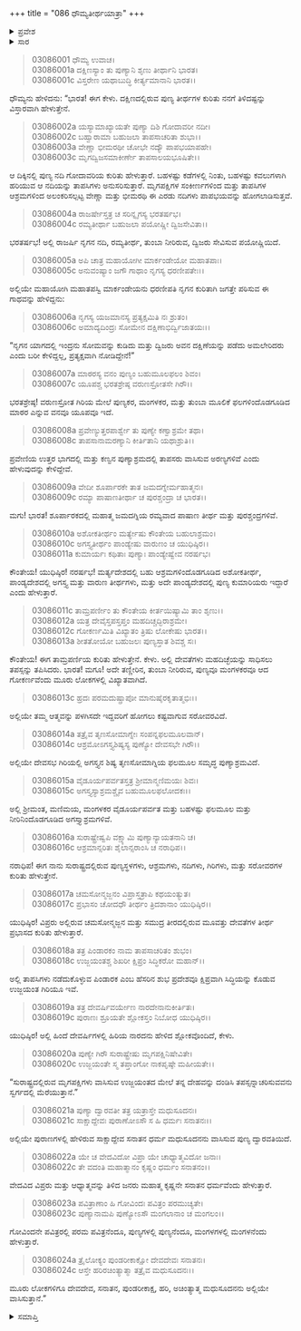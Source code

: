 +++
title = "086 ಧೌಮ್ಯತೀರ್ಥಯಾತ್ರಾ"
+++

<details><summary>ಪ್ರವೇಶ</summary>


।।   ಓಂ ಓಂ ನಮೋ ನಾರಾಯಣಾಯ।।   ಶ್ರೀ ವೇದವ್ಯಾಸಾಯ ನಮಃ ।।

ಶ್ರೀ ಕೃಷ್ಣದ್ವೈಪಾಯನ ವೇದವ್ಯಾಸ ವಿರಚಿತ  

**ಶ್ರೀ ಮಹಾಭಾರತ**

**ಆರಣ್ಯಕ ಪರ್ವ**

**ತೀರ್ಥಯಾತ್ರಾ ಪರ್ವ**

**ಅಧ್ಯಾಯ 86**

</details>


<details><summary>ಸಾರ</summary>

ಧೌಮ್ಯನು ಯುಧಿಷ್ಠಿರನಿಗೆ ದಕ್ಷಿಣದಿಕ್ಕಿನಲ್ಲಿರುವ ತೀರ್ಥಕ್ಷೇತ್ರಗಳ ಕುರಿತು ಹೇಳಿದುದು (1-24).

</details>


> 03086001 ಧೌಮ್ಯ ಉವಾಚ।  
03086001a ದಕ್ಷಿಣಸ್ಯಾಂ ತು ಪುಣ್ಯಾನಿ ಶೃಣು ತೀರ್ಥಾನಿ ಭಾರತ।  
03086001c ವಿಸ್ತರೇಣ ಯಥಾಬುದ್ಧಿ ಕೀರ್ತ್ಯಮಾನಾನಿ ಭಾರತ।।

ಧೌಮ್ಯನು ಹೇಳಿದನು: “ಭಾರತ! ಈಗ ಕೇಳು. ದಕ್ಷಿಣದಲ್ಲಿರುವ ಪುಣ್ಯ ತೀರ್ಥಗಳ ಕುರಿತು ನನಗೆ ತಿಳಿದಷ್ಟನ್ನು ವಿಸ್ತಾರವಾಗಿ ಹೇಳುತ್ತೇನೆ.

> 03086002a ಯಸ್ಯಾಮಾಖ್ಯಾಯತೇ ಪುಣ್ಯಾ ದಿಶಿ ಗೋದಾವರೀ ನದೀ।  
03086002c ಬಹ್ವಾರಾಮಾ ಬಹುಜಲಾ ತಾಪಸಾಚರಿತಾ ಶುಭಾ।।  
03086003a ವೇಣ್ಣಾ ಭೀಮರಥೀ ಚೋಭೇ ನದ್ಯೌ ಪಾಪಭಯಾಪಹೇ।   
03086003c ಮೃಗದ್ವಿಜಸಮಾಕೀರ್ಣೇ ತಾಪಸಾಲಯಭೂಷಿತೇ।।

ಆ ದಿಕ್ಕಿನಲ್ಲಿ ಪುಣ್ಯ ನದಿ ಗೋದಾವರಿಯ ಕುರಿತು ಹೇಳುತ್ತಾರೆ. ಬಹಳಷ್ಟು ಕಡೆಗಳಲ್ಲಿ ನಿಂತು, ಬಹಳಷ್ಟು ಕವಲುಗಳಾಗಿ ಹರಿಯುವ ಆ ನದಿಯನ್ನು ತಾಪಸಿಗಳು ಅನುಸರಿಸುತ್ತಾರೆ. ಮೃಗಪಕ್ಷಿಗಳ ಸಂಕೀರ್ಣಗಳಿಂದ ಮತ್ತು ತಾಪಸಿಗಳ ಆಶ್ರಮಗಳಿಂದ ಅಲಂಕರಿಸಲ್ಪಟ್ಟ ವೇಣ್ಣಾ ಮತ್ತು ಭೀಮರಥಿ ಈ ಎರಡು ನದಿಗಳು ಪಾಪಭಯವನ್ನು ಹೋಗಲಾಡಿಸುತ್ತವೆ.

> 03086004a ರಾಜರ್ಷೇಸ್ತತ್ರ ಚ ಸರಿನ್ನೃಗಸ್ಯ ಭರತರ್ಷಭ।  
03086004c ರಮ್ಯತೀರ್ಥಾ ಬಹುಜಲಾ ಪಯೋಷ್ಣೀ ದ್ವಿಜಸೇವಿತಾ।।

ಭರತರ್ಷಭ! ಅಲ್ಲಿ ರಾಜರ್ಷಿ ನೃಗನ ನದಿ, ರಮ್ಯತೀರ್ಥ, ತುಂಬಾ ನೀರಿರುವ, ದ್ವಿಜರು ಸೇವಿಸುವ ಪಯೋಷ್ಣಿಯಿದೆ.

> 03086005a ಅಪಿ ಚಾತ್ರ ಮಹಾಯೋಗೀ ಮಾರ್ಕಂಡೇಯೋ ಮಹಾತಪಾಃ।  
03086005c ಅನುವಂಷ್ಯಾಂ ಜಗೌ ಗಾಥಾಂ ನೃಗಸ್ಯ ಧರಣೀಪತೇಃ।।

ಅಲ್ಲಿಯೇ ಮಹಾಯೋಗಿ ಮಹಾತಪಸ್ವಿ ಮಾರ್ಕಂಡೇಯನು ಧರಣೀಪತಿ ನೃಗನ ಕುರಿತಾಗಿ ಜಗತ್ತೇ ಪಠಿಸುವ ಈ ಗಾಥವನ್ನು ಹೇಳಿದ್ದನು:

> 03086006a ನೃಗಸ್ಯ ಯಜಮಾನಸ್ಯ ಪ್ರತ್ಯಕ್ಷಮಿತಿ ನಃ ಶ್ರುತಂ।  
03086006c ಅಮಾದ್ಯದಿಂದ್ರಃ ಸೋಮೇನ ದಕ್ಷಿಣಾಭಿರ್ದ್ವಿಜಾತಯಃ।।

“ನೃಗನ ಯಾಗದಲ್ಲಿ ಇಂದ್ರನು ಸೋಮವನ್ನು ಕುಡಿದು ಮತ್ತು ದ್ವಿಜರು ಅವನ ದಕ್ಷಿಣೆಯನ್ನು ಪಡೆದು ಅಮಲೇರಿದರು ಎಂದು ಬರೀ ಕೇಳಿದ್ದಲ್ಲ, ಪ್ರತ್ಯಕ್ಷವಾಗಿ ನೋಡಿದ್ದೇನೆ!”

> 03086007a ಮಾಠರಸ್ಯ ವನಂ ಪುಣ್ಯಂ ಬಹುಮೂಲಫಲಂ ಶಿವಂ।  
03086007c ಯೂಪಶ್ಚ ಭರತಶ್ರೇಷ್ಠ ವರುಣಸ್ರೋತಸೇ ಗಿರೌ।।

ಭರತಶ್ರೇಷ್ಠ! ವರುಣಸ್ರೋತ ಗಿರಿಯ ಮೇಲೆ ಪುಣ್ಯಕರ, ಮಂಗಳಕರ, ಮತ್ತು ತುಂಬಾ ಮೂಲಿಕೆ ಫಲಗಳಿಂದೊಡಗೂಡಿದ ಮಾಠರ ಎನ್ನುವ ವನವೂ ಯೂಪವೂ ಇದೆ.

> 03086008a ಪ್ರವೇಣ್ಯುತ್ತರಪಾರ್ಶ್ವೇ ತು ಪುಣ್ಯೇ ಕಣ್ವಾಶ್ರಮೇ ತಥಾ।  
03086008c ತಾಪಸಾನಾಮರಣ್ಯಾನಿ ಕೀರ್ತಿತಾನಿ ಯಥಾಶ್ರುತಿ।।

ಪ್ರವೇಣಿಯ ಉತ್ತರ ಭಾಗದಲ್ಲಿ ಮತ್ತು ಕಣ್ವನ ಪುಣ್ಯಾಶ್ರಮದಲ್ಲಿ ತಾಪಸರು ವಾಸಿಸುವ ಅರಣ್ಯಗಳಿವೆ ಎಂದು ಹೇಳುವುದನ್ನು ಕೇಳಿದ್ದೇವೆ.

> 03086009a ವೇದೀ ಶೂರ್ಪಾರಕೇ ತಾತ ಜಮದಗ್ನೇರ್ಮಹಾತ್ಮನಃ।  
03086009c ರಮ್ಯಾ ಪಾಷಾಣತೀರ್ಥಾ ಚ ಪುರಶ್ಚಂದ್ರಾ ಚ ಭಾರತ।।

ಮಗು! ಭಾರತ! ಶೂರ್ಪಾರಕದಲ್ಲಿ ಮಹಾತ್ಮ ಜಮದಗ್ನಿಯ ರಮ್ಯವಾದ ಪಾಷಾಣ ತೀರ್ಥ ಮತ್ತು ಪುರಶ್ಚಂದ್ರಗಳಿವೆ.

> 03086010a ಅಶೋಕತೀರ್ಥಂ ಮರ್ತ್ಯೇಷು ಕೌಂತೇಯ ಬಹುಲಾಶ್ರಮಂ।  
03086010c ಅಗಸ್ತ್ಯತೀರ್ಥಂ ಪಾಂಡ್ಯೇಷು ವಾರುಣಂ ಚ ಯುಧಿಷ್ಠಿರ।।  
03086011a ಕುಮಾರ್ಯಃ ಕಥಿತಾಃ ಪುಣ್ಯಾಃ ಪಾಂಡ್ಯೇಷ್ವೇವ ನರರ್ಷಭ।

ಕೌಂತೇಯ! ಯುಧಿಷ್ಠಿರ! ನರರ್ಷಭ! ಮರ್ತ್ಯದೇಶದಲ್ಲಿ ಬಹು ಆಶ್ರಮಗಳಿಂದೊಡಗೂಡಿದ ಅಶೋಕತೀರ್ಥ, ಪಾಂಡ್ಯದೇಶದಲ್ಲಿ ಅಗಸ್ತ್ಯ ಮತ್ತು ವಾರುಣ ತೀರ್ಥಗಳು, ಮತ್ತು ಅದೇ ಪಾಂಡ್ಯದೇಶದಲ್ಲಿ ಪುಣ್ಯ ಕುಮಾರಿಯರು ಇದ್ದಾರೆ ಎಂದು ಹೇಳುತ್ತಾರೆ.

> 03086011c ತಾಮ್ರಪರ್ಣೀಂ ತು ಕೌಂತೇಯ ಕೀರ್ತಯಿಷ್ಯಾಮಿ ತಾಂ ಶೃಣು।।   
03086012a ಯತ್ರ ದೇವೈಸ್ತಪಸ್ತಪ್ತಂ ಮಹದಿಚ್ಚದ್ಭಿರಾಶ್ರಮೇ।  
03086012c ಗೋಕರ್ಣಮಿತಿ ವಿಖ್ಯಾತಂ ತ್ರಿಷು ಲೋಕೇಷು ಭಾರತ।।  
03086013a ಶೀತತೋಯೋ ಬಹುಜಲಃ ಪುಣ್ಯಸ್ತಾತ ಶಿವಶ್ಚ ಸಃ।

ಕೌಂತೇಯ! ಈಗ ತಾಮ್ರಪರ್ಣಿಯ ಕುರಿತು ಹೇಳುತ್ತೇನೆ. ಕೇಳು. ಅಲ್ಲಿ ದೇವತೆಗಳು ಮಹದಿಚ್ಛೆಯನ್ನು ಸಾಧಿಸಲು ತಪಸ್ಸನ್ನು ತಪಿಸಿದರು. ಭಾರತ! ಮಗೂ! ಅದೇ ತಣ್ಣೀರಿನ, ತುಂಬಾ ನೀರಿರುವ, ಪುಣ್ಯವೂ ಮಂಗಳಕರವೂ ಆದ ಗೋಕರ್ಣವೆಂದು ಮೂರು ಲೋಕಗಳಲ್ಲಿ ವಿಖ್ಯಾತವಾಗಿದೆ.

> 03086013c ಹ್ರದಃ ಪರಮದುಷ್ಪ್ರಾಪೋ ಮಾನುಷೈರಕೃತಾತ್ಮಭಿಃ।।

ಅಲ್ಲಿಯೇ ತಮ್ಮ ಆತ್ಮವನ್ನು ಪಳಗಿಸದೇ ಇದ್ದವರಿಗೆ ಹೋಗಲು ಕಷ್ಟವಾಗುವ ಸರೋವರವಿದೆ.

> 03086014a ತತ್ರೈವ ತೃಣಸೋಮಾಗ್ನೇಃ ಸಂಪನ್ನಫಲಮೂಲವಾನ್।  
03086014c ಆಶ್ರಮೋಽಗಸ್ತ್ಯಶಿಷ್ಯಸ್ಯ ಪುಣ್ಯೋ ದೇವಸಭೇ ಗಿರೌ।।

ಅಲ್ಲಿಯೇ ದೇವಸಭ ಗಿರಿಯಲ್ಲಿ ಅಗಸ್ತ್ಯನ ಶಿಷ್ಯ ತೃಣಸೋಮಾಗ್ನಿಯ ಫಲಮೂಲ ಸಮೃದ್ಧ ಪುಣ್ಯಾಶ್ರಮವಿದೆ.

> 03086015a ವೈಡೂರ್ಯಪರ್ವತಸ್ತತ್ರ ಶ್ರೀಮಾನ್ಮಣಿಮಯಃ ಶಿವಃ।  
03086015c ಅಗಸ್ತ್ಯಸ್ಯಾಶ್ರಮಶ್ಚೈವ ಬಹುಮೂಲಫಲೋದಕಃ।।

ಅಲ್ಲಿ ಶ್ರೀಮಂತ, ಮಣಿಮಯ, ಮಂಗಳಕರ ವೈಡೂರ್ಯಪರ್ವತ ಮತ್ತು ಬಹಳಷ್ಟು ಫಲಮೂಲ ಮತ್ತು ನೀರಿನಿಂದೊಡಗೂಡಿದ ಅಗಸ್ತ್ಯಾಶ್ರಮಗಳಿವೆ.

> 03086016a ಸುರಾಷ್ಟ್ರೇಷ್ವಪಿ ವಕ್ಷ್ಯಾಮಿ ಪುಣ್ಯಾನ್ಯಾಯತನಾನಿ ಚ।  
03086016c ಆಶ್ರಮಾನ್ಸರಿತಃ ಶೈಲಾನ್ಸರಾಂಸಿ ಚ ನರಾಧಿಪ।।

ನರಾಧಿಪ! ಈಗ ನಾನು ಸುರಾಷ್ಟ್ರದಲ್ಲಿರುವ ಪುಣ್ಯಸ್ಥಳಗಳು, ಆಶ್ರಮಗಳು, ನದಿಗಳು, ಗಿರಿಗಳು, ಮತ್ತು ಸರೋವರಗಳ ಕುರಿತು ಹೇಳುತ್ತೇನೆ.

> 03086017a ಚಮಸೋನ್ಮಜ್ಜನಂ ವಿಪ್ರಾಸ್ತತ್ರಾಪಿ ಕಥಯಂತ್ಯುತ।  
03086017c ಪ್ರಭಾಸಂ ಚೋದಧೌ ತೀರ್ಥಂ ತ್ರಿದಶಾನಾಂ ಯುಧಿಷ್ಠಿರ।।

ಯುಧಿಷ್ಠಿರ! ವಿಪ್ರರು ಅಲ್ಲಿರುವ ಚಮಸೋನ್ಮಜ್ಜನ ಮತ್ತು ಸಮುದ್ರ ತೀರದಲ್ಲಿರುವ ಮೂವತ್ತು ದೇವತೆಗಳ ತೀರ್ಥ ಪ್ರಭಾಸದ ಕುರಿತು ಹೇಳುತ್ತಾರೆ.

> 03086018a ತತ್ರ ಪಿಂಡಾರಕಂ ನಾಮ ತಾಪಸಾಚರಿತಂ ಶುಭಂ।  
03086018c ಉಜ್ಜಯಂತಶ್ಚ ಶಿಖರೀ ಕ್ಷಿಪ್ರಂ ಸಿದ್ಧಿಕರೋ ಮಹಾನ್।।

ಅಲ್ಲಿ ತಾಪಸಿಗಳು ನಡೆದುಕೊಳ್ಳುವ ಪಿಂಡಾರಕ ಎಂಬ ಹೆಸರಿನ ಶುಭ ಪ್ರದೇಶವೂ ಕ್ಷಿಪ್ರವಾಗಿ ಸಿದ್ಧಿಯನ್ನು ಕೊಡುವ ಉಜ್ಜಯಂತ ಗಿರಿಯೂ ಇವೆ.

> 03086019a ತತ್ರ ದೇವರ್ಷಿವರ್ಯೇಣ ನಾರದೇನಾನುಕೀರ್ತಿತಃ।  
03086019c ಪುರಾಣಃ ಶ್ರೂಯತೇ ಶ್ಲೋಕಸ್ತಂ ನಿಬೋಧ ಯುಧಿಷ್ಠಿರ।।

ಯುಧಿಷ್ಠಿರ! ಅಲ್ಲಿ ಹಿಂದೆ ದೇವರ್ಷಿಗಳಲ್ಲಿ ಹಿರಿಯ ನಾರದನು ಹೇಳಿದ ಶ್ಲೋಕವೊಂದಿದೆ, ಕೇಳು.

> 03086020a ಪುಣ್ಯೇ ಗಿರೌ ಸುರಾಷ್ಟ್ರೇಷು ಮೃಗಪಕ್ಷಿನಿಷೇವಿತೇ।   
03086020c ಉಜ್ಜಯಂತೇ ಸ್ಮ ತಪ್ತಾಂಗೋ ನಾಕಪೃಷ್ಠೇ ಮಹೀಯತೇ।।

“ಸುರಾಷ್ಟ್ರದಲ್ಲಿರುವ ಮೃಗಪಕ್ಷಿಗಳು ವಾಸಿಸುವ ಉಜ್ಜಯಂತದ ಮೇಲೆ ತನ್ನ ದೇಹವನ್ನು ದಂಡಿಸಿ ತಪಸ್ಸನ್ನಾಚರಿಸುವವನು ಸ್ವರ್ಗದಲ್ಲಿ ಮೆರೆಯುತ್ತಾನೆ.”

> 03086021a ಪುಣ್ಯಾ ದ್ವಾರವತೀ ತತ್ರ ಯತ್ರಾಸ್ತೇ ಮಧುಸೂದನಃ।  
03086021c ಸಾಕ್ಷಾದ್ದೇವಃ ಪುರಾಣೋಽಸೌ ಸ ಹಿ ಧರ್ಮಃ ಸನಾತನಃ।।

ಅಲ್ಲಿಯೇ ಪುರಾಣಗಳಲ್ಲಿ ಹೇಳಿರುವ ಸಾಕ್ಷಾದ್ದೇವ ಸನಾತನ ಧರ್ಮ ಮಧುಸೂದನನು ವಾಸಿಸುವ ಪುಣ್ಯ ದ್ವಾರವತಿಯಿದೆ.

> 03086022a ಯೇ ಚ ವೇದವಿದೋ ವಿಪ್ರಾ ಯೇ ಚಾಧ್ಯಾತ್ಮವಿದೋ ಜನಾಃ।  
03086022c ತೇ ವದಂತಿ ಮಹಾತ್ಮಾನಂ ಕೃಷ್ಣಂ ಧರ್ಮಂ ಸನಾತನಂ।।

ವೇದವಿದ ವಿಪ್ರರು ಮತ್ತು ಆಧ್ಯಾತ್ಮವನ್ನು ತಿಳಿದ ಜನರು ಮಹಾತ್ಮ ಕೃಷ್ಣನೇ ಸನಾತನ ಧರ್ಮವೆಂದು ಹೇಳುತ್ತಾರೆ.

> 03086023a ಪವಿತ್ರಾಣಾಂ ಹಿ ಗೋವಿಂದಃ ಪವಿತ್ರಂ ಪರಮುಚ್ಯತೇ।  
03086023c ಪುಣ್ಯಾನಾಮಪಿ ಪುಣ್ಯೋಽಸೌ ಮಂಗಲಾನಾಂ ಚ ಮಂಗಲಂ।।

ಗೋವಿಂದನೇ ಪವಿತ್ರರಲ್ಲಿ ಪರಮ ಪವಿತ್ರನೆಂದೂ, ಪುಣ್ಯಗಳಲ್ಲಿ ಪುಣ್ಯನೆಂದೂ, ಮಂಗಳಗಳಲ್ಲಿ ಮಂಗಳನೆಂದು ಹೇಳುತ್ತಾರೆ.

> 03086024a ತ್ರೈಲೋಕ್ಯಂ ಪುಂಡರೀಕಾಕ್ಷೋ ದೇವದೇವಃ ಸನಾತನಃ।  
03086024c ಆಸ್ತೇ ಹರಿರಚಿಂತ್ಯಾತ್ಮಾ ತತ್ರೈವ ಮಧುಸೂದನಃ।।

ಮೂರು ಲೋಕಗಳಿಗೂ ದೇವದೇವ, ಸನಾತನ, ಪುಂಡರೀಕಾಕ್ಷ, ಹರಿ, ಅಚಿಂತ್ಯಾತ್ಮ ಮಧುಸೂದನನು ಅಲ್ಲಿಯೇ ವಾಸಿಸುತ್ತಾನೆ.”

<details><summary>ಸಮಾಪ್ತಿ</summary>

ಇತಿ ಶ್ರೀ ಮಹಾಭಾರತೇ ಆರಣ್ಯಕಪರ್ವಣಿ ತೀರ್ಥಯಾತ್ರಾಪರ್ವಣಿ ಧೌಮ್ಯತೀರ್ಥಯಾತ್ರಾಯಾಂ ಷಡಶೀತಿತಮೋಽಧ್ಯಾಯಃ।  
ಇದು ಮಹಾಭಾರತದ ಆರಣ್ಯಕಪರ್ವದಲ್ಲಿ ತೀರ್ಥಯಾತ್ರಾಪರ್ವದಲ್ಲಿ ಧೌಮ್ಯತೀರ್ಥಯಾತ್ರಾ ಎನ್ನುವ ಎಂಭತ್ತಾರನೆಯ ಅಧ್ಯಾಯವು.



</details>
